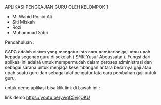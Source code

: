 APLIKASI PENGGAJIAN GURU
OLEH KELOMPOK 1
- M. Wahid Romid Ali
- Siti Miskah
- Rozi
- Muhammad Sabri

Pendahuluan :

SAPG adalah sistem yang mengatur tata cara pemberian gaji atau upah kepada segenap guru di sekolah ( SMK Yusuf Abdussatar ). 
Fungsi dari aplikasi ini adalah untuk mempermudah dalam peroses administrasi dan sebagai sarana untuk menjaga keseimbangan antara besarnya
gaji atau upah suatu guru dan sebagai alat pengatur tata cara perubahan gaji untuk guru.

untuk demo aplikasi bisa klik link di bawah ini :

link demo https://youtu.be/ywqC5yigOKU



